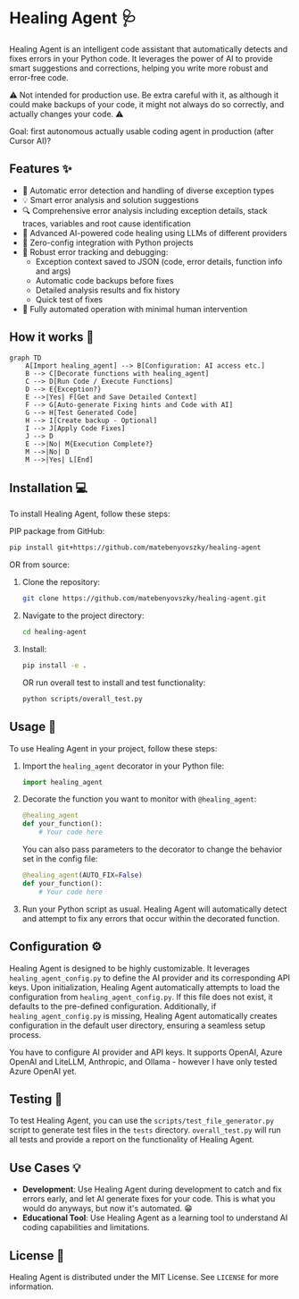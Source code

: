 # Healing Agent 🩺

Healing Agent is an intelligent code assistant that automatically detects and fixes errors in your Python code. It leverages the power of AI to provide smart suggestions and corrections, helping you write more robust and error-free code.

⚠️ Not intended for production use. Be extra careful with it, as although it could make backups of your code, it might not always do so correctly, and actually changes your code. ⚠️

Goal: first autonomous actually usable coding agent in production (after Cursor AI)?

## Features ✨

- 🚨 Automatic error detection and handling of diverse exception types
- 💡 Smart error analysis and solution suggestions
- 🔍 Comprehensive error analysis including exception details, stack traces, variables and root cause identification
- 🧠 Advanced AI-powered code healing using LLMs of different providers
- 🔧 Zero-config integration with Python projects
- 💾 Robust error tracking and debugging:
  - Exception context saved to JSON (code, error details, function info and args)
  - Automatic code backups before fixes
  - Detailed analysis results and fix history
  - Quick test of fixes
- 🤖 Fully automated operation with minimal human intervention

## How it works 🧠
```mermaid
graph TD
    A[Import healing_agent] --> B[Configuration: AI access etc.]
    B --> C[Decorate functions with healing_agent]
    C --> D[Run Code / Execute Functions]
    D --> E{Exception?}
    E -->|Yes| F[Get and Save Detailed Context]
    F --> G[Auto-generate Fixing hints and Code with AI]
    G --> H[Test Generated Code]
    H --> I[Create backup - Optional]
    I --> J[Apply Code Fixes]
    J --> D
    E -->|No| M{Execution Complete?}
    M -->|No| D
    M -->|Yes| L[End]
```

## Installation 💻

To install Healing Agent, follow these steps:

PIP package from GitHub:

```bash
pip install git+https://github.com/matebenyovszky/healing-agent
```

OR from source:

1. Clone the repository:
   ```bash
   git clone https://github.com/matebenyovszky/healing-agent.git
   ```

2. Navigate to the project directory:
   ```bash
   cd healing-agent
   ```

3. Install:
   ```bash
   pip install -e .
   ```
   OR run overall test to install and test functionality:
   ```bash
   python scripts/overall_test.py
   ```

## Usage 🔧

To use Healing Agent in your project, follow these steps:

1. Import the `healing_agent` decorator in your Python file:
   ```python
   import healing_agent
   ```

2. Decorate the function you want to monitor with `@healing_agent`:
   ```python
   @healing_agent
   def your_function():
       # Your code here
   ```
   You can also pass parameters to the decorator to change the behavior set in the config file:
   ```python
   @healing_agent(AUTO_FIX=False)
   def your_function():
       # Your code here
   ```

3. Run your Python script as usual. Healing Agent will automatically detect and attempt to fix any errors that occur within the decorated function.

## Configuration ⚙️

Healing Agent is designed to be highly customizable. It leverages `healing_agent_config.py` to define the AI provider and its corresponding API keys. Upon initialization, Healing Agent automatically attempts to load the configuration from `healing_agent_config.py`. If this file does not exist, it defaults to the pre-defined configuration. Additionally, if `healing_agent_config.py` is missing, Healing Agent automatically creates configuration in the default user directory, ensuring a seamless setup process.

You have to configure AI provider and API keys. It supports OpenAI, Azure OpenAI and LiteLLM, Anthropic, and Ollama - however I have only tested Azure OpenAI yet.

## Testing 🧪

To test Healing Agent, you can use the `scripts/test_file_generator.py` script to generate test files in the `tests` directory. `overall_test.py` will run all tests and provide a report on the functionality of Healing Agent.

## Use Cases 💡

- **Development**: Use Healing Agent during development to catch and fix errors early, and let AI generate fixes for your code. This is what you would do anyways, but now it's automated. 😁
- **Educational Tool**: Use Healing Agent as a learning tool to understand AI coding capabilities and limitations.

## License 📜

Healing Agent is distributed under the MIT License. See `LICENSE` for more information.